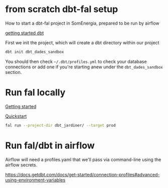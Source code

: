 
# from scratch dbt-fal setup

How to start a dbt-fal project in SomEnergia, prepared to be run by airflow

[getting started dbt](https://docs.getdbt.com/docs/get-started/getting-started-dbt-core)

First we init the project, which will create a dbt directory within our project

```bash
dbt init dbt_dades_sandbox
```

You should then check `~/.dbt/profiles.yml` to check your database connections or add one if you're starting anew
under the `dbt_dades_sandbox` section.






# Run fal locally

[Getting started](https://github.com/fal-ai/fal#getting-started)

[Quickstart](https://docs.fal.ai/dbt-fal/quickstart)

```bash
fal run --project-dir dbt_jardiner/ --target prod
```

# Run fal/dbt in airflow

Airflow will need a profiles.yaml that we'll pass via command-line using the airflow secrets.

https://docs.getdbt.com/docs/get-started/connection-profiles#advanced-using-environment-variables



